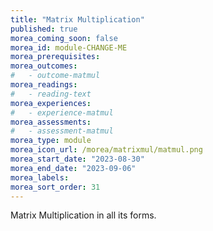 ```yaml
---
title: "Matrix Multiplication"
published: true
morea_coming_soon: false
morea_id: module-CHANGE-ME
morea_prerequisites:
morea_outcomes:
#   - outcome-matmul
morea_readings:
#   - reading-text
morea_experiences:
#   - experience-matmul
morea_assessments:
#   - assessment-matmul
morea_type: module
morea_icon_url: /morea/matrixmul/matmul.png
morea_start_date: "2023-08-30"
morea_end_date: "2023-09-06"
morea_labels:
morea_sort_order: 31
---
```


Matrix Multiplication in all its forms.
